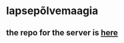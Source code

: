 # lapsepõlvemaagia

## the repo for the server is [here](https://github.com/KingBoomie/lapsepolvebackend)

